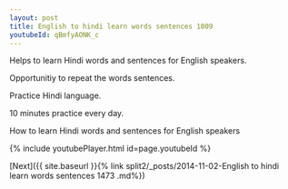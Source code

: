 ```yaml
---
layout: post
title: English to hindi learn words sentences 1009 
youtubeId: qBmfyAONK_c
---
```

 
 
Helps to learn Hindi words and sentences for English speakers.

Opportunitiy to repeat the words sentences. 

Practice Hindi language. 
 
10 minutes practice every day. 
 
How to learn Hindi words and sentences for English speakers 
 
{% include youtubePlayer.html id=page.youtubeId %}
 
 
[Next]({{ site.baseurl }}{% link  split2/_posts/2014-11-02-English to hindi learn words sentences 1473 .md%})
 
